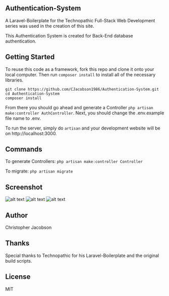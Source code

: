 ## Authentication-System

A Laravel-Boilerplate for the Technopathic Full-Stack Web Development series was used in the creation of this site.

This Authentication System is created for Back-End database authentication.

## Getting Started
To reuse this code as a framework, fork this repo and clone it onto your local computer. Then run `composer install` to install all of the necessary libraries.
```
git clone https://github.com/CJacobson1986/Authentication-System.git
cd Authentication-System
composer install
```

From there you should go ahead and generate a Controller `php artisan make:controller AuthController`. Next, you should change the .env.example file name to .env.

To run the server, simply do `artisan` and your development website will be on http://localhost:3000.


## Commands
To generate Controllers:
`php artisan make:controller Controller`

To migrate:
`php artisan migrate`

## Screenshot
![alt text](http://h4z.it/Image/1571ac_ysDataTables.PNG "Capture 1")
![alt text](http://h4z.it/Image/ce0fe3_thSysGetUser.PNG "Capture 2")
![alt text](http://h4z.it/Image/eb51af_AuthSysToken.PNG "Capture 3")

## Author
Christopher Jacobson

## Thanks
Special thanks to Technopathic for his Laravel-Boilerplate and the original build scripts.

## License
MIT
